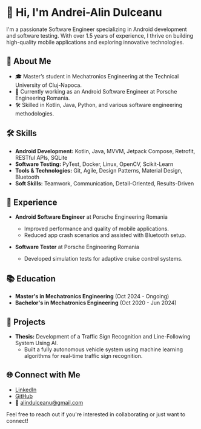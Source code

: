 # 👋 Hi, I'm Andrei-Alin Dulceanu

I'm a passionate Software Engineer specializing in Android development and software testing. With over 1.5 years of experience, I thrive on building high-quality mobile applications and exploring innovative technologies.

## 🚀 About Me
- 🎓 Master’s student in Mechatronics Engineering at the Technical University of Cluj-Napoca.
- 💼 Currently working as an Android Software Engineer at Porsche Engineering Romania.
- 🛠️ Skilled in Kotlin, Java, Python, and various software engineering methodologies.

## 🛠️ Skills
- **Android Development:** Kotlin, Java, MVVM, Jetpack Compose, Retrofit, RESTful APIs, SQLite
- **Software Testing:** PyTest, Docker, Linux, OpenCV, Scikit-Learn
- **Tools & Technologies:** Git, Agile, Design Patterns, Material Design, Bluetooth
- **Soft Skills:** Teamwork, Communication, Detail-Oriented, Results-Driven

## 💼 Experience
- **Android Software Engineer** at Porsche Engineering Romania
  - Improved performance and quality of mobile applications.
  - Reduced app crash scenarios and assisted with Bluetooth setup.

- **Software Tester** at Porsche Engineering Romania
  - Developed simulation tests for adaptive cruise control systems.

## 📚 Education
- **Master's in Mechatronics Engineering** (Oct 2024 - Ongoing)
- **Bachelor's in Mechatronics Engineering** (Oct 2020 - Jun 2024)

## 🌟 Projects
- **Thesis:** Development of a Traffic Sign Recognition and Line-Following System Using AI.
  - Built a fully autonomous vehicle system using machine learning algorithms for real-time traffic sign recognition.

## 🌐 Connect with Me
- [LinkedIn](https://www.linkedin.com/in/andrei-alin-dulceanu/)
- [GitHub](https://github.com/alindulceanu)
- 📧 alindulceanu@gmail.com

Feel free to reach out if you're interested in collaborating or just want to connect!

